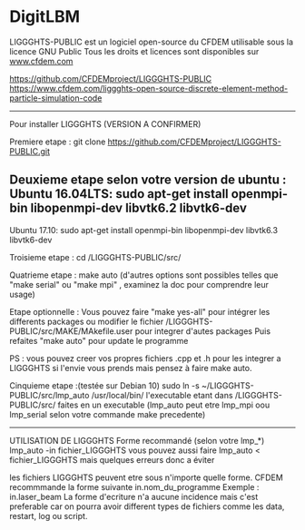 # DigitLBM

LIGGGHTS-PUBLIC est un logiciel open-source du CFDEM utilisable sous la licence GNU Public
Tous les droits et licences sont disponibles sur www.cfdem.com

https://github.com/CFDEMproject/LIGGGHTS-PUBLIC
https://www.cfdem.com/liggghts-open-source-discrete-element-method-particle-simulation-code



----------------------------------------------------------------------------------------------------
Pour installer LIGGGHTS (VERSION A CONFIRMER)

Premiere etape : 
  git clone https://github.com/CFDEMproject/LIGGGHTS-PUBLIC.git

Deuxieme etape selon votre version de ubuntu :
Ubuntu 16.04LTS:
  sudo apt-get install openmpi-bin libopenmpi-dev libvtk6.2 libvtk6-dev
-----
Ubuntu 17.10:
  sudo apt-get install openmpi-bin libopenmpi-dev libvtk6.3 libvtk6-dev
  
Troisieme etape :
  cd /LIGGGHTS-PUBLIC/src/
  
Quatrieme etape :
  make auto
  (d'autres options sont possibles telles que "make serial" ou "make mpi" , examinez la doc 
  pour comprendre leur usage)
  
Etape optionnelle : 
Vous pouvez faire "make yes-all" pour intégrer les differents packages ou
modifier le fichier /LIGGGHTS-PUBLIC/src/MAKE/MAkefile.user pour integrer d'autes packages
Puis refaites "make auto" pour update le programme

PS : vous pouvez creer vos propres fichiers .cpp et .h pour les integrer a LIGGGHTS si l'envie 
vous prends mais pensez à faire make auto.

Cinquieme etape :(testée sur Debian 10)
  sudo ln -s ~/LIGGGHTS-PUBLIC/src/lmp_auto /usr/local/bin/
l'executable etant dans /LIGGGHTS-PUBLIC/src/
faites en un executable (lmp_auto peut etre lmp_mpi oou lmp_serial selon votre commande make precedente)



----------------------------------------------------------------------------------------------------
UTILISATION DE LIGGGHTS
Forme recommandé (selon votre lmp_*)
lmp_auto -in fichier_LIGGGHTS
vous pouvez aussi faire 
lmp_auto < fichier_LIGGGHTS
mais quelques erreurs donc a éviter

les fichiers LIGGGHTS peuvent etre sous n'importe quelle forme. CFDEM recommmande la forme suivante
in.nom_du_programme
Exemple : in.laser_beam
La forme d'ecriture n'a aucune incidence mais c'est preferable
car on pourra avoir different types de fichiers comme les data, restart, log ou script.
